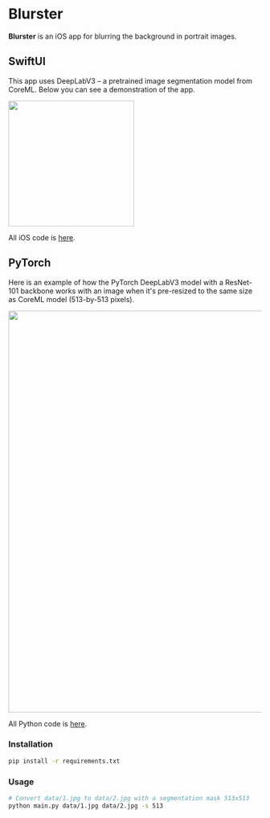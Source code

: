 # Blurster

**Blurster** is an iOS app for blurring the background in portrait images. 

## SwiftUI

This app uses DeepLabV3 – a pretrained image segmentation model from CoreML. 
Below you can see a demonstration of the app.

<img src="/media/demo.gif" width="250"/>

All iOS code is [here](https://github.com/alekseiklopov/blurster/tree/main/Blurster).

## PyTorch

Here is an example of how the PyTorch DeepLabV3 model with a ResNet-101 
backbone works with an image when it's pre-resized to the same size as 
CoreML model (513-by-513 pixels).

<img src="/media/demo_unite_pytorch.jpg" width="800"/>

All Python code is [here](https://github.com/alekseiklopov/blurster/tree/main/research).

### Installation
```bash
pip install -r requirements.txt
```

### Usage
```bash
# Convert data/1.jpg to data/2.jpg with a segmentation mask 513x513
python main.py data/1.jpg data/2.jpg -s 513
```
